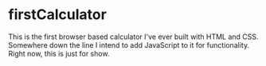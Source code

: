 # firstCalculator
This is the first browser based calculator I've ever built with HTML and CSS. Somewhere down the line I intend to add JavaScript to it for functionality. Right now, this is just for show.
